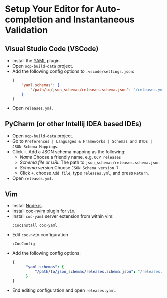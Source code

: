 # Setup Your Editor for Auto-completion and Instantaneous Validation

## Visual Studio Code (VSCode)
- Install the [YAML][1] plugin.
- Open `ocp-build-data` project.
- Add the following config options to `.vscode/settings.json`:
    ```json
    {
        "yaml.schemas": {
            "/path/to/json_schemas/releases.schema.json": "/releases.yml",
        }
    }
    ```
- Open `releases.yml`.

## PyCharm (or other Intellij IDEA based IDEs)
- Open `ocp-build-data` project.
- Go to `Preferences | Languages & Frameworks | Schemas and DTDs | JSON Schema Mappings`.
- Click `+`. Add a JSON schema mapping as the following:
  - *Name* Choose a friendly name. e.g. `OCP releases`
  - *Schema file or URL* The path to `json_schemas/releases.schema.json`
  - *Schema version* Choose `JSON Schema version 7`
  - Click `+`, choose `Add file`, type `releases.yml`, and press `Return`.
- Open `releases.yml`.

## Vim
- Install [Node.js][2].
- Install [coc-nvim][3] plugin for `vim`.
- Install `coc-yaml` server extension from within vim:
  ```
  :CocInstall coc-yaml
  ```
- Edit `coc-nvim` configuration
  ```
  :CocConfig
  ```
- Add the following config options:
  ```yaml
  {
        "yaml.schemas": {
            "/path/to/json_schemas/releases.schema.json": "/releases.yml",
        }
  }
  ```
- End editing configuration and open `releases.yaml`.


[1]: https://marketplace.visualstudio.com/items?itemName=redhat.vscode-yaml
[2]: https://nodejs.org/en/download/package-manager/
[3]: https://github.com/neoclide/coc.nvim/wiki/Install-coc.nvim
